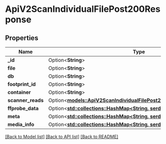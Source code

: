 # ApiV2ScanIndividualFilePost200Response

## Properties

Name | Type | Description | Notes
------------ | ------------- | ------------- | -------------
**_id** | Option<**String**> |  | [optional]
**file** | Option<**String**> |  | [optional]
**db** | Option<**String**> |  | [optional]
**footprint_id** | Option<**String**> |  | [optional]
**container** | Option<**String**> |  | [optional]
**scanner_reads** | Option<[**models::ApiV2ScanIndividualFilePost200ResponseScannerReads**](_api_v2_scan_individual_file_post_200_response_scannerReads.md)> |  | [optional]
**ffprobe_data** | Option<[**std::collections::HashMap<String, serde_json::Value>**](serde_json::Value.md)> |  | [optional]
**meta** | Option<[**std::collections::HashMap<String, serde_json::Value>**](serde_json::Value.md)> |  | [optional]
**media_info** | Option<[**std::collections::HashMap<String, serde_json::Value>**](serde_json::Value.md)> |  | [optional]

[[Back to Model list]](../README.md#documentation-for-models) [[Back to API list]](../README.md#documentation-for-api-endpoints) [[Back to README]](../README.md)


